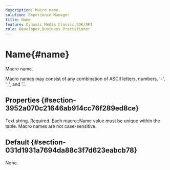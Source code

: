 ```yaml
---
description: Macro name.
solution: Experience Manager
title: Name
feature: Dynamic Media Classic,SDK/API
role: Developer,Business Practitioner
---
```


# Name{#name}

Macro name.

 Macro names may consist of any combination of ASCII letters, numbers, '-', '_', and '.'.

## Properties {#section-3952a070c21646ab914cc76f289ed8ce}

Text string. Required. Each macro::Name value must be unique within the table. Macro names are not case-sensitive.

## Default {#section-031d1931a7694da88c3f7d623eabcb78}

None. 
